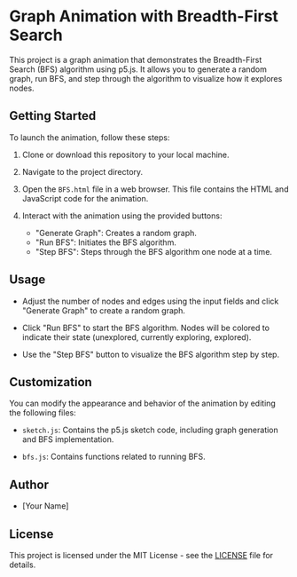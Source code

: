 # Graph Animation with Breadth-First Search

This project is a graph animation that demonstrates the Breadth-First Search (BFS) algorithm using p5.js. It allows you to generate a random graph, run BFS, and step through the algorithm to visualize how it explores nodes.

## Getting Started

To launch the animation, follow these steps:

1. Clone or download this repository to your local machine.

2. Navigate to the project directory.

3. Open the `BFS.html` file in a web browser. This file contains the HTML and JavaScript code for the animation.

4. Interact with the animation using the provided buttons:
   - "Generate Graph": Creates a random graph.
   - "Run BFS": Initiates the BFS algorithm.
   - "Step BFS": Steps through the BFS algorithm one node at a time.

## Usage

- Adjust the number of nodes and edges using the input fields and click "Generate Graph" to create a random graph.

- Click "Run BFS" to start the BFS algorithm. Nodes will be colored to indicate their state (unexplored, currently exploring, explored).

- Use the "Step BFS" button to visualize the BFS algorithm step by step.

## Customization

You can modify the appearance and behavior of the animation by editing the following files:

- `sketch.js`: Contains the p5.js sketch code, including graph generation and BFS implementation.

- `bfs.js`: Contains functions related to running BFS.

## Author

- [Your Name]

## License

This project is licensed under the MIT License - see the [LICENSE](LICENSE) file for details.

